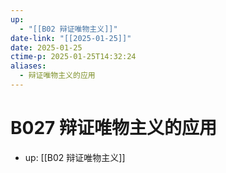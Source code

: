```yaml
---
up:
  - "[[B02 辩证唯物主义]]"
date-link: "[[2025-01-25]]"
date: 2025-01-25
ctime-p: 2025-01-25T14:32:24
aliases:
  - 辩证唯物主义的应用
---
```


# B027 辩证唯物主义的应用

- up: [[B02 辩证唯物主义]]
